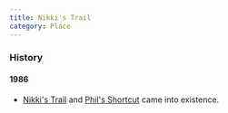 ```yaml
---
title: Nikki's Trail
category: Place
---
```

### History

#### 1986

- [Nikki's Trail](Nikki's-Trail) and [Phil's Shortcut](Phil's-Shortcut) came into existence.
